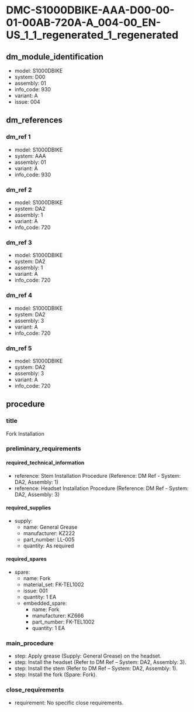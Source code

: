 # DMC-S1000DBIKE-AAA-D00-00-01-00AB-720A-A_004-00_EN-US_1_1_regenerated_1_regenerated

## dm_module_identification

*   model: S1000DBIKE
*   system: D00
*   assembly: 01
*   info_code: 930
*   variant: A
*   issue: 004

## dm_references

### dm_ref 1

*   model: S1000DBIKE
*   system: AAA
*   assembly: 01
*   variant: A
*   info_code: 930

### dm_ref 2

*   model: S1000DBIKE
*   system: DA2
*   assembly: 1
*   variant: A
*   info_code: 720

### dm_ref 3

*   model: S1000DBIKE
*   system: DA2
*   assembly: 1
*   variant: A
*   info_code: 720

### dm_ref 4

*   model: S1000DBIKE
*   system: DA2
*   assembly: 3
*   variant: A
*   info_code: 720

### dm_ref 5

*   model: S1000DBIKE
*   system: DA2
*   assembly: 3
*   variant: A
*   info_code: 720

## procedure

### title

Fork Installation

### preliminary_requirements

#### required_technical_information

*   reference: Stem Installation Procedure (Reference: DM Ref - System: DA2, Assembly: 1)
*   reference: Headset Installation Procedure (Reference: DM Ref - System: DA2, Assembly: 3)

#### required_supplies

*   supply:
    *   name: General Grease
    *   manufacturer: KZ222
    *   part_number: LL-005
    *   quantity: As required

#### required_spares

*   spare:
    *   name: Fork
    *   material_set: FK-TEL1002
    *   issue: 001
    *   quantity: 1 EA
    *   embedded_spare:
        *   name: Fork
        *   manufacturer: KZ666
        *   part_number: FK-TEL1002
        *   quantity: 1 EA

### main_procedure

*   step: Apply grease (Supply: General Grease) on the headset.
*   step: Install the headset (Refer to DM Ref – System: DA2, Assembly: 3).
*   step: Install the stem (Refer to DM Ref – System: DA2, Assembly: 1).
*   step: Install the fork (Spare: Fork).

### close_requirements

*   requirement: No specific close requirements.